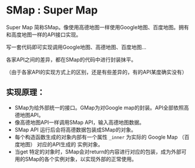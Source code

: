 # SMap : Super Map

Super Map 简称SMap。像使用高德地图一样使用Google地图、百度地图。拥有和高度地图一样的API接口实现。

写一套代码即可实现调用Google地图、高德地图、百度地图...

各家API之间的差异，都在SMap的代码中进行封装抹平。

（由于各家API的实现方式上的区别，还是有些差异的，有的API某度确实没有）

## 实现原理：

- SMap为给外部统一的接口。GMap为对Google map的封装。API全部依照高德地图API。
- 像高德地图API一样调用SMap API，输入高德地图数据。
- SMap API 运行后会将高德数据包装成SMap的对象。
- 每个构造函数生成的对象内部有一个属性 <code>_inner</code> 为实际的 Google Map （百度地图） 对应的API生成的 实例对象。 
- 当get 特定的对象时，SMap会对return的内容进行对应的包装，成为外部可用的SMap的各个实例对象，以实现外部的正常使用。
